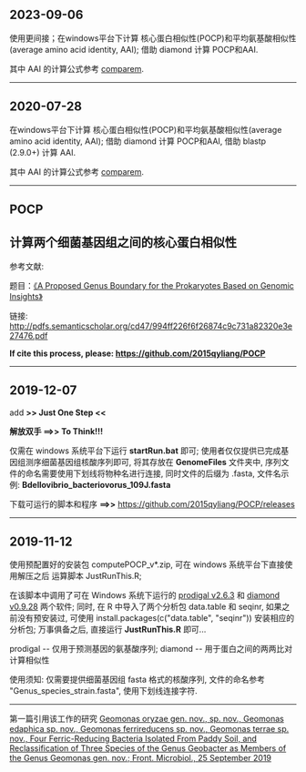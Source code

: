## 2023-09-06

使用更间接；在windows平台下计算 核心蛋白相似性(POCP)和平均氨基酸相似性(average amino acid identity, AAI); 借助 diamond 计算 POCP和AAI. 

其中 AAI 的计算公式参考 [comparem](https://github.com/dparks1134/CompareM).

---

## 2020-07-28

在windows平台下计算 核心蛋白相似性(POCP)和平均氨基酸相似性(average amino acid identity, AAI); 借助 diamond 计算 POCP和AAI, 借助 blastp (2.9.0+) 计算 AAI. 

其中 AAI 的计算公式参考 [comparem](https://github.com/dparks1134/CompareM).

---

## POCP
## 计算两个细菌基因组之间的核心蛋白相似性
参考文献:

题目：[《A Proposed Genus Boundary for the Prokaryotes Based on Genomic Insights》](https://jb.asm.org/content/196/12/2210) 

链接: http://pdfs.semanticscholar.org/cd47/994ff226f6f26874c9c731a82320e3e27476.pdf

**If cite this process, please: https://github.com/2015qyliang/POCP**

---

## 2019-12-07

add **>> Just One Step <<**

**解放双手 ==>> To Think!!!**

仅需在 windows 系统平台下运行 **startRun.bat** 即可; 使用者仅仅提供已完成基因组测序细菌基因组核酸序列即可, 将其存放在 **GenomeFiles** 文件夹中, 序列文件的命名需要使用下划线将物种名进行连接, 同时文件的后缀为 .fasta, 文件名示例: **Bdellovibrio_bacteriovorus_109J.fasta**

下载可运行的脚本和程序 **==>>** https://github.com/2015qyliang/POCP/releases

---

## 2019-11-12

使用预配置好的安装包 computePOCP_v*.zip, 可在 windows 系统平台下直接使用解压之后 运算脚本 JustRunThis.R; 

在该脚本中调用了可在 Windows 系统下运行的 [prodigal v2.6.3](https://github.com/hyattpd/Prodigal/releases) 和 [diamond v0.9.28](https://github.com/bbuchfink/diamond/releases) 两个软件; 同时, 在 R 中导入了两个分析包 data.table 和 seqinr, 如果之前没有预安装过, 可使用 install.packages(c("data.table", "seqinr")) 安装相应的分析包; 万事俱备之后, 直接运行 **JustRunThis.R** 即可...

prodigal -- 仅用于预测基因的氨基酸序列; diamond -- 用于蛋白之间的两两比对计算相似性

使用须知: 仅需要提供细菌基因组 fasta 格式的核酸序列, 文件的命名参考 "Genus_species_strain.fasta", 使用下划线连接字符.

---

第一篇引用该工作的研究 [Geomonas oryzae gen. nov., sp. nov., Geomonas edaphica sp. nov., Geomonas ferrireducens sp. nov., Geomonas terrae sp. nov., Four Ferric-Reducing Bacteria Isolated From Paddy Soil, and Reclassification of Three Species of the Genus Geobacter as Members of the Genus Geomonas gen. nov.; Front. Microbiol., 25 September 2019](https://doi.org/10.3389/fmicb.2019.02201)
